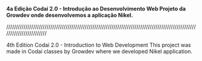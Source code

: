 <b>4a Edição Codaí 2.0 - Introdução ao Desenvolvimento Web
Projeto da Growdev onde desenvolvemos a aplicação Nikel.</b>

////////////////////////////////////////////////////////////////////////////////////////////////////////////////////////

4th Edition Codaí 2.0 - Introduction to Web Development
This project was made in Codaí classes by Growdev where we developed Nikel application.






